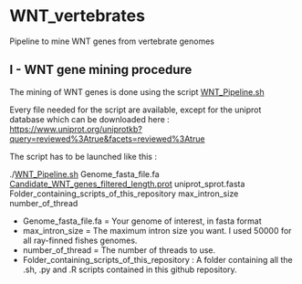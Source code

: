 # WNT_vertebrates
 Pipeline to mine WNT genes from vertebrate genomes

## I - WNT gene mining procedure

The mining of WNT genes is done using the script [WNT_Pipeline.sh](WNT_Pipeline.sh) 

Every file needed for the script are available, except for the uniprot database which can be downloaded here : https://www.uniprot.org/uniprotkb?query=reviewed%3Atrue&facets=reviewed%3Atrue

The script has to be launched like this : 

./[WNT_Pipeline.sh](WNT_Pipeline.sh)  Genome_fasta_file.fa [Candidate_WNT_genes_filtered_length.prot](Candidate_WNT_genes_filtered_length.prot) uniprot_sprot.fasta Folder_containing_scripts_of_this_repository max_intron_size number_of_thread


- Genome_fasta_file.fa = Your genome of interest, in fasta format  
-  max_intron_size = The maximum intron size you want. I used 50000 for all ray-finned fishes genomes.  
- number_of_thread = The number of threads to use. 
- Folder_containing_scripts_of_this_repository : A folder containing all the .sh, .py and .R scripts contained in this github repository.
